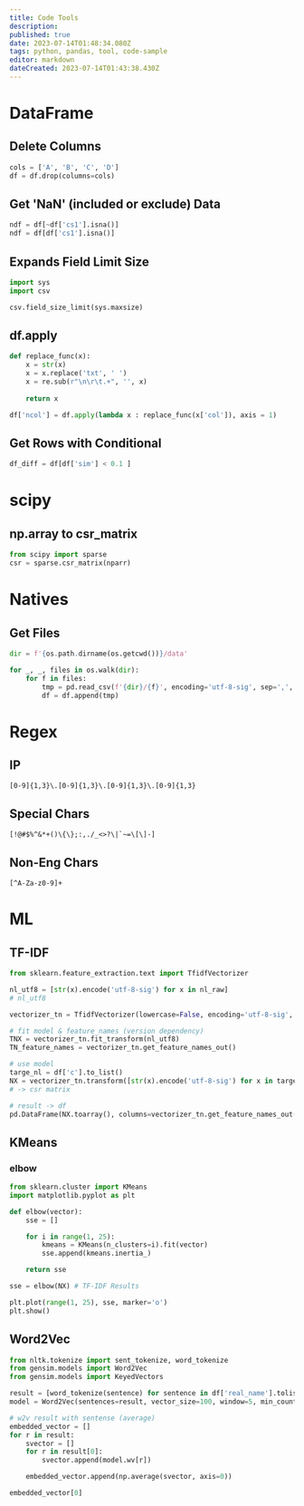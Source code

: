 ```yaml
---
title: Code Tools
description: 
published: true
date: 2023-07-14T01:48:34.080Z
tags: python, pandas, tool, code-sample
editor: markdown
dateCreated: 2023-07-14T01:43:38.430Z
---
```


# DataFrame
## Delete Columns
```python
cols = ['A', 'B', 'C', 'D']
df = df.drop(columns=cols)
```

## Get 'NaN' (included or exclude) Data
````python
ndf = df[~df['cs1'].isna()]
ndf = df[df['cs1'].isna()]
````

## Expands Field Limit Size
````python
import sys
import csv

csv.field_size_limit(sys.maxsize)
````

## df.apply
````python
def replace_func(x):
    x = str(x)
    x = x.replace('txt', ' ')
    x = re.sub(r"\n\r\t.+", '', x)
    
    return x

df['ncol'] = df.apply(lambda x : replace_func(x['col']), axis = 1)
````

## Get Rows with Conditional
```python
df_diff = df[df['sim'] < 0.1 ]
```

# scipy
## np.array to csr_matrix
```python
from scipy import sparse
csr = sparse.csr_matrix(nparr)
```


# Natives
## Get Files
````python
dir = f'{os.path.dirname(os.getcwd())}/data'

for _, _, files in os.walk(dir):
    for f in files:
        tmp = pd.read_csv(f'{dir}/{f}', encoding='utf-8-sig', sep=',', engine='python')
        df = df.append(tmp)
````

# Regex
## IP
````regex
[0-9]{1,3}\.[0-9]{1,3}\.[0-9]{1,3}\.[0-9]{1,3}
````

## Special Chars
````regex
[!@#$%^&*+()\{\};:,./_<>?\|`~=\[\]-]
````

## Non-Eng Chars
````regex
[^A-Za-z0-9]+
````

# ML
## TF-IDF
```python
from sklearn.feature_extraction.text import TfidfVectorizer

nl_utf8 = [str(x).encode('utf-8-sig') for x in nl_raw]
# nl_utf8

vectorizer_tn = TfidfVectorizer(lowercase=False, encoding='utf-8-sig', min_df=0.0001, max_df=0.9999) # token_pattern='(?u)\\b\\w+\\b', min_df=0.001, max_df=0.985)

# fit model & feature_names (version dependency)
TNX = vectorizer_tn.fit_transform(nl_utf8)
TN_feature_names = vectorizer_tn.get_feature_names_out()

# use model
targe_nl = df['c'].to_list()
NX = vectorizer_tn.transform([str(x).encode('utf-8-sig') for x in target_nl])
# -> csr matrix
```

```python
# result -> df
pd.DataFrame(NX.toarray(), columns=vectorizer_tn.get_feature_names_out())
```

## KMeans
### elbow
```python
from sklearn.cluster import KMeans
import matplotlib.pyplot as plt

def elbow(vector):
    sse = []

    for i in range(1, 25):
        kmeans = KMeans(n_clusters=i).fit(vector)
        sse.append(kmeans.inertia_)

    return sse

sse = elbow(NX) # TF-IDF Results

plt.plot(range(1, 25), sse, marker='o')
plt.show()
```

## Word2Vec
```python
from nltk.tokenize import sent_tokenize, word_tokenize
from gensim.models import Word2Vec
from gensim.models import KeyedVectors

result = [word_tokenize(sentence) for sentence in df['real_name'].tolist()]
model = Word2Vec(sentences=result, vector_size=100, window=5, min_count=5, workers=4, sg=0)

# w2v result with sentense (average)
embedded_vector = []
for r in result:
    svector = []
    for r in result[0]:
        svector.append(model.wv[r])

    embedded_vector.append(np.average(svector, axis=0))

embedded_vector[0]
```














